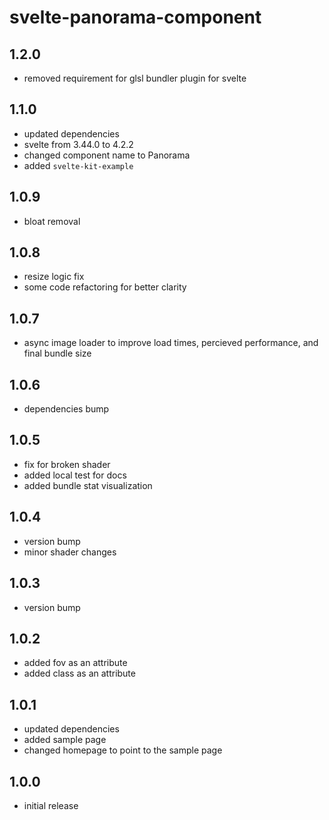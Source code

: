 # svelte-panorama-component

## 1.2.0

- removed requirement for glsl bundler plugin for svelte

## 1.1.0

- updated dependencies
- svelte from 3.44.0 to 4.2.2
- changed component name to Panorama
- added `svelte-kit-example`

## 1.0.9

- bloat removal

## 1.0.8

- resize logic fix
- some code refactoring for better clarity

## 1.0.7

- async image loader to improve load times, percieved performance, and final bundle size

## 1.0.6

- dependencies bump

## 1.0.5

- fix for broken shader
- added local test for docs
- added bundle stat visualization

## 1.0.4

- version bump
- minor shader changes

## 1.0.3

- version bump

## 1.0.2

- added fov as an attribute
- added class as an attribute

## 1.0.1

- updated dependencies
- added sample page
- changed homepage to point to the sample page

## 1.0.0

- initial release

